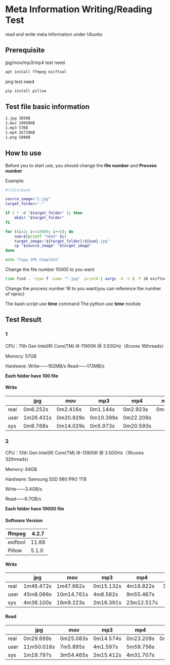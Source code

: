 # Meta Information Writing/Reading Test
read and write meta Information under Ubuntu
## Prerequisite
jpg/mov/mp3/mp4 test need
```markdown
apt install ffmpeg exiftool
```
png test need
```markdown
pip install pillow
```

## Test file basic information
```markdown
1.jpg 385KB
1.mov 19058KB
1.mp3 57KB
1.mp4 35719KB
1.png 508KB
```

## How to use
Before you to start use, you should change the **file number** and **Process number**

Example:
```bash
#!/bin/bash

source_image="1.jpg"
target_folder="."

if [ ! -d "$target_folder" ]; then
    mkdir "$target_folder"
fi

for ((i=2; i<=10000; i++)); do
    num=$(printf "%04d" $i)
    target_image="${target_folder}/${num}.jpg"
    cp "$source_image" "$target_image"
done

echo "Copy JPG Complete"
```
Change the file number 10000 to you want
```bash
time find . -type f -name "*.jpg" -print0 | xargs -0 -n 1 -P 16 exiftool -
```
Change the process number 16 to you want(you can reference the number of nproc)

The bash script use **time** command
The python use **time** module

## Test Result 
### 1
CPU：11th Gen Intel(R) Core(TM) i9-11900K @ 3.50GHz（8cores 16threads）

Memory: 57GB

Hardware: 
Write——162MB/s
Read——173MB/s

**Each folder have 100 file**

#### Write
|  | jpg | mov | mp3 | mp4 | mp4 |
| --- | --- | --- | --- | --- | --- |
| real | 0m6.252s | 0m2.416s | 0m1.144s | 0m2.923s | 0m3.73s |
| user | 1m26.431s | 0m20.929s | 0m10.399s | 0m22.209s |  |
| sys | 0m6.768s | 0m14.029s | 0m5.973s | 0m20.593s |  |


### 2
CPU：13th Gen Intel(R) Core(TM) i9-13900K @ 3.50GHz（16cores 32threads）

Memory: 64GB

Hardware: Samsung SSD 980 PRO 1TB

Write——3.4GB/s

Read——6.7GB/s

**Each folder have 10000 file**

#### Software Version
| ffmpeg | 4.2.7 |
| --- | --- |
| exiftool | 11.88 |
| Pillow | 5.1.0 |


#### Write
|  | jpg | mov | mp3 | mp4 | mp4 |
| --- | --- | --- | --- | --- | --- |
| real | 1m46.472s | 1m47.662s | 0m15.132s | 4m16.822s | 1m6.22s |
| user | 45m8.066s | 10m14.761s | 4m8.562s | 9m55.467s |  |
| sys | 4m36.100s | 16m9.223s | 2m16.391s | 23m12.517s |  |


#### Read
|  | jpg | mov | mp3 | mp4 | mp4 |
| --- | --- | --- | --- | --- | --- |
| real | 0m29.699s | 0m25.083s | 0m14.574s | 0m23.209s | 0m0.88s |
| user | 11m50.016s | 7m5.895s | 4m1.597s | 5m59.756s |  |
| sys | 1m19.797s | 3m54.465s | 2m15.412s | 4m31.707s |  |

